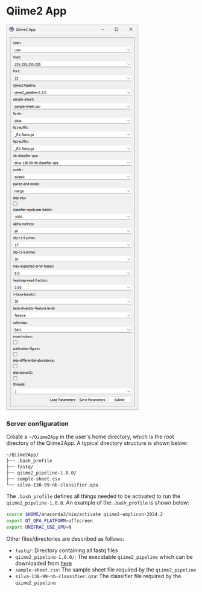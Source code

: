 # Qiime2 App

![Qiime2 App](./doc/screenshot.png)

### Server configuration

Create a `~/Qiime2App` in the user's home directory, which is the root directory of the Qiime2App.
A typical directory structure is shown below:

```
~/Qiime2App/
├── .bash_profile
├── fastq/
├── qiime2_pipeline-1.0.0/
├── sample-sheet.csv
└── silva-138-99-nb-classifier.qza
```

The `.bash_profile` defines all things needed to be activated to run the `qiime2_pipeline-1.0.0`.
An example of the `.bash_profile` is shown below:

```bash
source $HOME/anaconda3/bin/activate qiime2-amplicon-2024.2
export QT_QPA_PLATFORM=offscreen
export UNIFRAC_USE_GPU=N
```

Other files/directories are described as follows:

- `fastq/`: Directory containing all fastq files
- `qiime2_pipeline-1.0.0/`: The executable `qiime2_pipeline` which can be downloaded from [here](https://github.com/linyc74/qiime2_pipeline/releases)
- `sample-sheet.csv`: The sample sheet file required by the `qiime2_pipeline`
- `silva-138-99-nb-classifier.qza`: The classifier file required by the `qiime2_pipeline`
